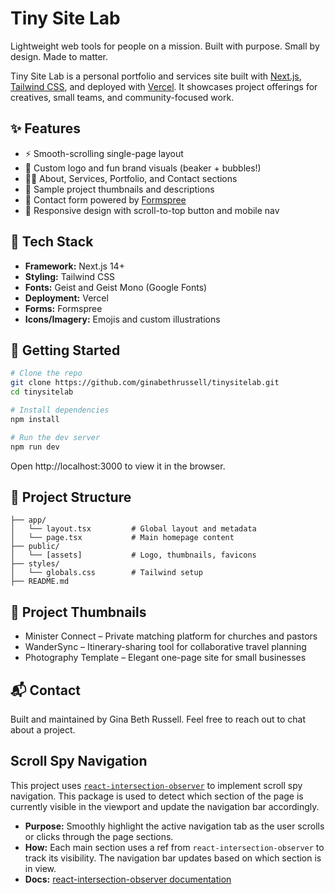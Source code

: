 # Tiny Site Lab

Lightweight web tools for people on a mission. Built with purpose. Small by design. Made to matter.

Tiny Site Lab is a personal portfolio and services site built with [Next.js](https://nextjs.org/), [Tailwind CSS](https://tailwindcss.com/), and deployed with [Vercel](https://vercel.com/). It showcases project offerings for creatives, small teams, and community-focused work.

## ✨ Features

- ⚡ Smooth-scrolling single-page layout
- 🧪 Custom logo and fun brand visuals (beaker + bubbles!)
- 🧑‍💻 About, Services, Portfolio, and Contact sections
- 📸 Sample project thumbnails and descriptions
- 💬 Contact form powered by [Formspree](https://formspree.io/)
- 🔗 Responsive design with scroll-to-top button and mobile nav

## 🧱 Tech Stack

- **Framework:** Next.js 14+
- **Styling:** Tailwind CSS
- **Fonts:** Geist and Geist Mono (Google Fonts)
- **Deployment:** Vercel
- **Forms:** Formspree
- **Icons/Imagery:** Emojis and custom illustrations

## 🚀 Getting Started

```bash
# Clone the repo
git clone https://github.com/ginabethrussell/tinysitelab.git
cd tinysitelab

# Install dependencies
npm install

# Run the dev server
npm run dev
```

Open http://localhost:3000 to view it in the browser.

## 📁 Project Structure

```
├── app/
│   └── layout.tsx         # Global layout and metadata
│   └── page.tsx           # Main homepage content
├── public/
│   └── [assets]           # Logo, thumbnails, favicons
├── styles/
│   └── globals.css        # Tailwind setup
├── README.md
```

## 📸 Project Thumbnails
- Minister Connect – Private matching platform for churches and pastors
- WanderSync – Itinerary-sharing tool for collaborative travel planning
- Photography Template – Elegant one-page site for small businesses

## 📬 Contact
Built and maintained by Gina Beth Russell.
Feel free to reach out to chat about a project.

## Scroll Spy Navigation

This project uses [`react-intersection-observer`](https://www.npmjs.com/package/react-intersection-observer) to implement scroll spy navigation. This package is used to detect which section of the page is currently visible in the viewport and update the navigation bar accordingly.

- **Purpose:** Smoothly highlight the active navigation tab as the user scrolls or clicks through the page sections.
- **How:** Each main section uses a ref from `react-intersection-observer` to track its visibility. The navigation bar updates based on which section is in view.
- **Docs:** [react-intersection-observer documentation](https://react-intersection-observer.vercel.app/?path=/docs/intro--docs)
